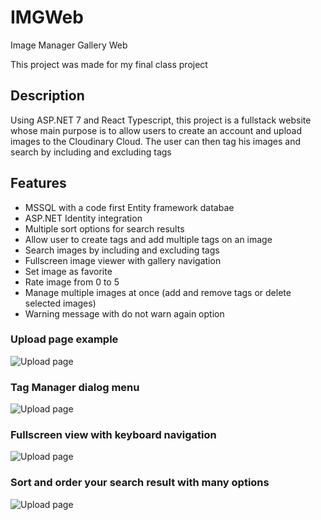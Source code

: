 # IMGWeb
Image Manager Gallery Web

This project was made for my final class project

## Description
Using ASP.NET 7 and React Typescript, this project is a fullstack website whose main purpose is to allow users to create an account and 
upload images to the Cloudinary Cloud. The user can then tag his images and search by including and excluding tags

## Features
- MSSQL with a code first Entity framework databae
- ASP.NET Identity integration
- Multiple sort options for search results
- Allow user to create tags and add multiple tags on an image
- Search images by including and excluding tags
- Fullscreen image viewer with gallery navigation
- Set image as favorite
- Rate image from 0 to 5
- Manage multiple images at once (add and remove tags or delete selected images)
- Warning message with do not warn again option

### Upload page example

![Upload page](/client-app/assets/presentation/upload.png)

### Tag Manager dialog menu

![Upload page](/IMG/Assets/GitReadme/tagManager.png)

### Fullscreen view with keyboard navigation

![Upload page](/IMG/Assets/GitReadme/Fullscreen.png)

### Sort and order your search result with many options

![Upload page](/IMG/Assets/GitReadme/sort.png)
